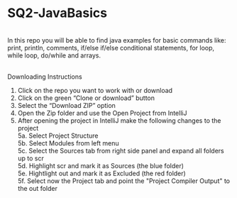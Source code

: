 # SQ2-JavaBasics
</br> In this repo you will be able to find java examples for basic commands like: print, println, comments, if/else if/else conditional statements, for loop, while loop, do/while and arrays.

</br>Downloading Instructions</br>
1. Click on the repo you want to work with or download
2. Click on the green “Clone or download” button
3. Select the “Download ZIP” option
4. Open the Zip folder and use the Open Project from IntelliJ
5. After opening the project in IntelliJ make the following changes to the project
 </br> 5a. Select Project Structure
 </br> 5b. Select Modules from left menu
 </br> 5c. Select the Sources tab from right side panel and expand all folders up to scr
 </br> 5d. Highlight scr and mark it as Sources (the blue folder)
 </br> 5e. Hightlight out and mark it as Excluded (the red folder)
 </br> 5f. Select now the Project tab and point the "Project Compiler Output" to the out folder
